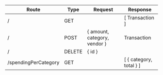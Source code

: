 | Route                                         | Type      | Request                                           | Response  |
|-----------------------------------------------|-----------|---------------------------------------------------|-----------|
| /                                             | GET       |                                                   | [ Transaction ] |
| /                                             | POST      | { amount, category, vendor }                      | Transaction |
| /                                             | DELETE    | { id }                                            |           |
| /spendingPerCategory                          | GET       |                                                   | [ { category, total } ] |
